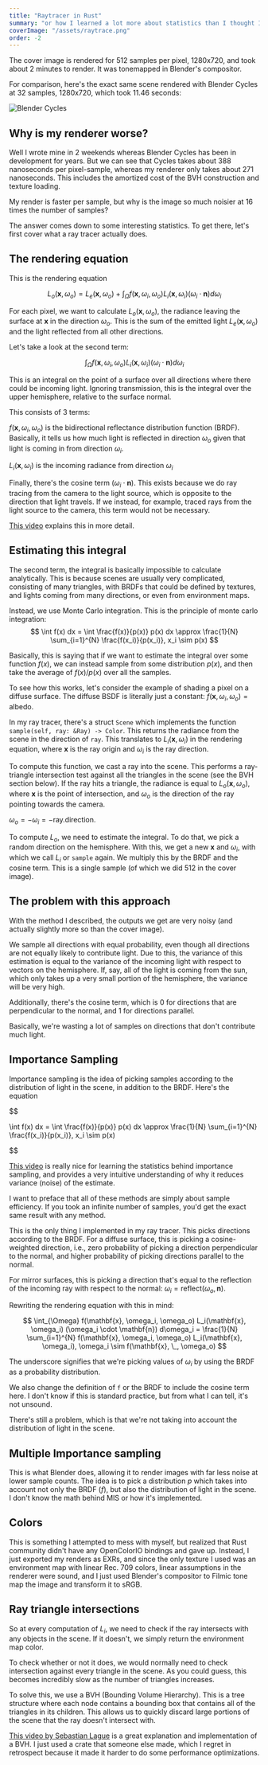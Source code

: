 ```yaml
---
title: "Raytracer in Rust"
summary: "or how I learned a lot more about statistics than I thought I wanted to"
coverImage: "/assets/raytrace.png"
order: -2
---
```


The cover image is rendered for 512 samples per pixel, 1280x720, and took about 2 minutes to render.
It was tonemapped in Blender's compositor.

For comparison, here's the exact same scene rendered with Blender Cycles at 32 samples, 1280x720, 
which took 11.46 seconds:

![Blender Cycles](/assets/raytrace-cycles.png)

## Why is my renderer worse?

Well I wrote mine in 2 weekends whereas Blender Cycles has been in development for years. But we can
see that Cycles takes about 388 nanoseconds per pixel-sample, whereas my renderer only takes about
271 nanoseconds. This includes the amortized cost of the BVH construction and texture loading.

My render is faster per sample, but why is the image so much noisier at 16 times the number of
samples?

The answer comes down to some interesting statistics. To get there, let's first cover what a
ray tracer actually does.

## The rendering equation

This is the rendering equation

$$
L_o(\mathbf{x}, \omega_o) = L_e(\mathbf{x}, \omega_o) + \int_{\Omega} f(\mathbf{x}, \omega_i, \omega_o) L_i(\mathbf{x}, \omega_i) (\omega_i \cdot \mathbf{n}) d\omega_i
$$

For each pixel, we want to calculate $L_o(\mathbf{x}, \omega_o)$, the radiance leaving the surface
at $\mathbf{x}$ in the direction $\omega_o$. This is the sum of the emitted light $L_e(\mathbf{x}, \omega_o)$
and the light reflected from all other directions.

Let's take a look at the second term:

$$
\int_{\Omega} f(\mathbf{x}, \omega_i, \omega_o) L_i(\mathbf{x}, \omega_i) (\omega_i \cdot \mathbf{n}) d\omega_i
$$

This is an integral on the point of a surface over all directions where there could be incoming
light. Ignoring transmission, this is the integral over the upper hemisphere, relative to the
surface normal.

This consists of 3 terms:

$f(\mathbf{x}, \omega_i, \omega_o)$ is the bidirectional reflectance distribution function (BRDF).
Basically, it tells us how much light is reflected in direction $\omega_o$ given that light is
coming in from direction $\omega_i$.

$L_i(\mathbf{x}, \omega_i)$ is the incoming radiance from direction $\omega_i$

Finally, there's the cosine term $(\omega_i \cdot \mathbf{n})$. This exists because we do
ray tracing from the camera to the light source, which is opposite to the direction that light
travels. If we instead, for example, traced rays from the light source to the camera, this term
would not be necessary.

[This video](https://www.youtube.com/watch?v=gsZiJeaMO48) explains this in more detail.

## Estimating this integral

The second term, the integral is basically impossible to calculate analytically. This is because
scenes are usually very complicated, consisting of many triangles, with BRDFs that could be defined
by textures, and lights coming from many directions, or even from environment maps.

Instead, we use Monte Carlo integration. This is the principle of monte carlo integration:
$$
\int f(x) dx = \int \frac{f(x)}{p(x)} p(x) dx \approx \frac{1}{N} \sum_{i=1}^{N} \frac{f(x_i)}{p(x_i)}, x_i \sim p(x)
$$

Basically, this is saying that if we want to estimate the integral over some function $f(x)$, we can
instead sample from some distribution $p(x)$, and then take the average of $f(x)/p(x)$ over all the
samples.

To see how this works, let's consider the example of shading a pixel on a diffuse surface. The
diffuse BSDF is literally just a constant: $f(\mathbf{x}, \omega_i, \omega_o) = \text{albedo}$.

In my ray tracer, there's a struct `Scene` which implements the function
`sample(self, ray: &Ray) -> Color`. This returns the radiance from the scene in the direction of
`ray`. This translates to $L_i(\mathbf{x}, \omega_i)$ in the rendering equation, where $\mathbf{x}$
is the ray origin and $\omega_i$ is the ray direction.

To compute this function, we cast a ray into the scene. This performs a ray-triangle intersection
test against all the triangles in the scene (see the BVH section below). If the ray hits a triangle,
the radiance is equal to $L_o(\mathbf{x}, \omega_o)$, where $\mathbf{x}$ is the point of
intersection, and $\omega_o$ is the direction of the ray pointing towards the camera. 

$\omega_o = -\omega_i = -\text{ray.direction}$.

To compute $L_o$, we need to estimate the integral. To do that, we pick a random direction on the
hemisphere. With this, we get a new $\mathbf{x}$ and $\omega_i$, with which we call $L_i$ or `sample`
again. We multiply this by the BRDF and the cosine term. This is a single sample (of which we did
512 in the cover image).

## The problem with this approach

With the method I described, the outputs we get are very noisy (and actually slightly more so than
the cover image).

We sample all directions with equal probability, even though all directions are not equally likely
to contribute light. Due to this, the variance of this estimation is equal to the variance of the
incoming light with respect to vectors on the hemisphere. If, say, all of the light is coming from
the sun, which only takes up a very small portion of the hemisphere, the variance will be very high.

Additionally, there's the cosine term, which is 0 for directions that are perpendicular to the
normal, and 1 for directions parallel.

Basically, we're wasting a lot of samples on directions that don't contribute much light.

## Importance Sampling

Importance sampling is the idea of picking samples according to the distribution of light in the
scene, in addition to the BRDF. Here's the equation

$$

\int f(x) dx = \int \frac{f(x)}{p(x)} p(x) dx \approx \frac{1}{N} \sum_{i=1}^{N} \frac{f(x_i)}{p(x_i)}, x_i \sim p(x)

$$

[This video](https://www.youtube.com/watch?v=C3p2wI4RAi8) is really nice for learning the statistics
behind importance sampling, and provides a very intuitive understanding of why it reduces variance
(noise) of the estimate.

I want to preface that all of these methods are simply about sample efficiency. If you took an
infinite number of samples, you'd get the exact same result with any method.

This is the only thing I implemented in my ray tracer. This picks directions
according to the BRDF. For a diffuse surface, this is picking a cosine-weighted direction, i.e.,
zero probability of picking a direction perpendicular to the normal, and higher probability of
picking directions parallel to the normal.

For mirror surfaces, this is picking a direction that's equal to the reflection of the incoming ray
with respect to the normal: $\omega_i = \text{reflect}(\omega_o, \mathbf{n})$.

Rewriting the rendering equation with this in mind:

$$
\int_{\Omega} f(\mathbf{x}, \omega_i, \omega_o) L_i(\mathbf{x}, \omega_i) (\omega_i \cdot \mathbf{n}) d\omega_i = \frac{1}{N} \sum_{i=1}^{N} f(\mathbf{x}, \omega_i, \omega_o) L_i(\mathbf{x}, \omega_i), \omega_i \sim f(\mathbf{x}, \_, \omega_o)
$$

The underscore signifies that we're picking values of $\omega_i$ by using the BRDF as a probability
distribution.

We also change the definition of `f` or the BRDF to include the cosine term here. I don't know if
this is standard practice, but from what I can tell, it's not unsound.

There's still a problem, which is that we're not taking into account the distribution of light in
the scene.

## Multiple Importance sampling

This is what Blender does, allowing it to render images with far less noise at lower sample counts.
The idea is to pick a distribution $p$ which takes into account not only the BRDF ($f$), but also
the distribution of light in the scene. I don't know the math behind MIS or how it's
implemented.

## Colors

This is something I attempted to mess with myself, but realized that Rust community didn't have any 
OpenColorIO bindings and gave up. Instead, I just exported my renders as EXRs, and since the
only texture I used was an environment map with linear Rec. 709 colors, linear assumptions
in the renderer were sound, and I just used Blender's compositor to Filmic tone map the image and
transform it to sRGB.

## Ray triangle intersections

So at every computation of $L_i$, we need to check if the ray intersects with any objects in the
scene. If it doesn't, we simply return the environment map color.

To check whether or not it does, we would normally need to check intersection against every triangle
in the scene. As you could guess, this becomes incredibly slow as the number of triangles increases.

To solve this, we use a BVH (Bounding Volume Hierarchy). This is a tree structure where each node
contains a bounding box that contains all of the triangles in its children. This allows us to
quickly discard large portions of the scene that the ray doesn't intersect with.

[This video by Sebastian Lague](https://www.youtube.com/watch?v=C1H4zIiCOaI) is a great explanation
and implementation of a BVH. I just used a crate that someone else made, which I regret in
retrospect because it made it harder to do some performance optimizations.
